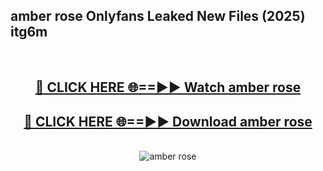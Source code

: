 <h2>amber rose Onlyfans Leaked New Files (2025) itg6m</h2>
<br>
<div align="center">
<h2><a href="https://mediafiles.top/amber_rose&ref=git" rel="nofollow">🔴 CLICK HERE 🌐==►► Watch amber rose</a></h2>
<h2><a href="https://mediafiles.top/amber_rose&ref=git" rel="nofollow">🔴 CLICK HERE 🌐==►► Download amber rose</a></h2>
<br>
<a href="https://mediafiles.top/amber_rose&ref=git" rel="nofollow" data-target="animated-image.originalLink"><img src="https://i.ibb.co.com/xMMVF88/686577567.gif" alt="amber rose" style="max-width: 100%; display: inline-block;" data-target="animated-image.originalImage"></a>
</div>
<br>
<br>